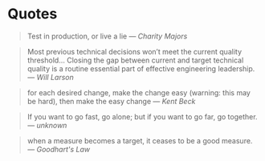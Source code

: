 # Quotes

> Test in production, or live a lie
> — <cite>Charity Majors</cite>

> Most previous technical decisions won’t meet the current quality threshold…
> Closing the gap between current and target technical quality is a routine essential part of effective engineering leadership.
> — <cite>Will Larson</cite>

> for each desired change, make the change easy (warning: this may be hard), then make the easy change
> — <cite>Kent Beck</cite>

> If you want to go fast, go alone; but if you want to go far, go together.
> — <cite>unknown</cite>

> when a measure becomes a target, it ceases to be a good measure.
> — <cite>Goodhart's Law</cite>
